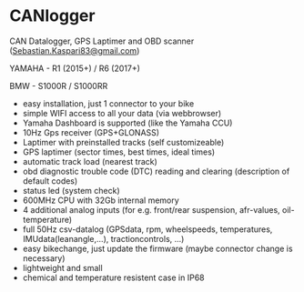 # CANlogger
CAN Datalogger, GPS Laptimer and OBD scanner (Sebastian.Kaspari83@gmail.com)

YAMAHA - R1 (2015+) / R6 (2017+)

BMW - S1000R / S1000RR


- easy installation, just 1 connector to your bike
- simple WIFI access to all your data (via webbrowser)
- Yamaha Dashboard is supported (like the Yamaha CCU)
- 10Hz Gps receiver (GPS+GLONASS)
- Laptimer with preinstalled tracks (self customizeable)
- GPS laptimer (sector times, best times, ideal times)
- automatic track load (nearest track)
- obd diagnostic trouble code (DTC) reading and clearing (description of default codes)
- status led (system check)
- 600MHz CPU with 32Gb internal memory
- 4 additional analog inputs (for e.g. front/rear suspension, afr-values, oil-temperature)
- full 50Hz csv-datalog (GPSdata, rpm, wheelspeeds, temperatures, IMUdata(leanangle,...), tractioncontrols, ...)
- easy bikechange, just update the firmware (maybe connector change is necessary)
- lightweight and small
- chemical and temperature resistent case in IP68
